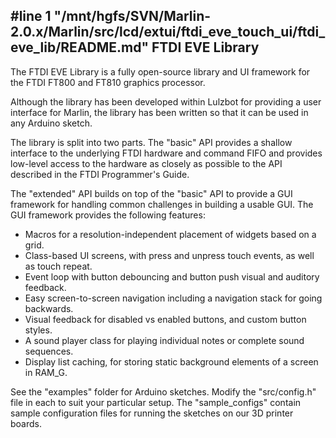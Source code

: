 #line 1 "/mnt/hgfs/SVN/Marlin-2.0.x/Marlin/src/lcd/extui/ftdi_eve_touch_ui/ftdi_eve_lib/README.md"
FTDI EVE Library
----------------

The FTDI EVE Library is a fully open-source library and UI framework for the FTDI
FT800 and FT810 graphics processor.

Although the library has been developed within Lulzbot for providing a user interface
for Marlin, the library has been written so that it can be used in any Arduino sketch.

The library is split into two parts. The "basic" API provides a shallow interface to
the underlying FTDI hardware and command FIFO and provides low-level access to the
hardware as closely as possible to the API described in the FTDI Programmer's Guide.

The "extended" API builds on top of the "basic" API to provide a GUI framework for
handling common challenges in building a usable GUI. The GUI framework provides the
following features:

- Macros for a resolution-independent placement of widgets based on a grid.
- Class-based UI screens, with press and unpress touch events, as well as touch repeat.
- Event loop with button debouncing and button push visual and auditory feedback.
- Easy screen-to-screen navigation including a navigation stack for going backwards.
- Visual feedback for disabled vs enabled buttons, and custom button styles.
- A sound player class for playing individual notes or complete sound sequences.
- Display list caching, for storing static background elements of a screen in RAM_G.

See the "examples" folder for Arduino sketches. Modify the "src/config.h" file in
each to suit your particular setup. The "sample_configs" contain sample configuration
files for running the sketches on our 3D printer boards.
